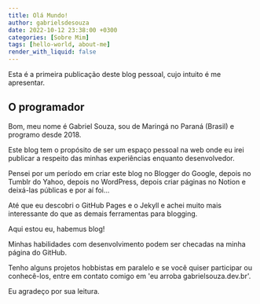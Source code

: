 ```yaml
---
title: Olá Mundo!
author: gabrielsdesouza
date: 2022-10-12 23:38:00 +0300
categories: [Sobre Mim]
tags: [hello-world, about-me]
render_with_liquid: false
---
```


Esta é a primeira publicação deste blog pessoal, cujo intuito é me apresentar.

## O programador

Bom, meu nome é Gabriel Souza, sou de Maringá no Paraná (Brasil) e programo desde 2018.

Este blog tem o propósito de ser um espaço pessoal na web onde eu irei publicar a respeito das minhas experiências enquanto desenvolvedor.

Pensei por um período em criar este blog no Blogger do Google, depois no Tumblr do Yahoo, depois no WordPress, depois criar páginas no Notion e deixá-las públicas e por aí foi...

Até que eu descobri o GitHub Pages e o Jekyll e achei muito mais interessante do que as demais ferramentas para blogging.

Aqui estou eu, habemus blog!

Minhas habilidades com desenvolvimento podem ser checadas na minha página do GitHub.

Tenho alguns projetos hobbistas em paralelo e se você quiser participar ou conhecê-los, entre em contato comigo em 'eu arroba gabrielsouza.dev.br'.

Eu agradeço por sua leitura.